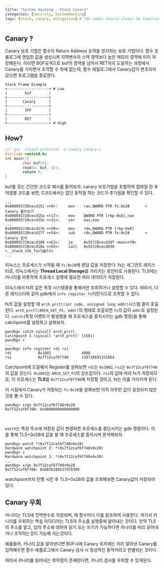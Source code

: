 ```yaml
---
title: "System Hacking - Stack Canary"
categories: [Security, SystemHacking]
tags: [stack, canary, mitigation] # TAG names should always be lowercase
---
```



## Canary ?

Canary 보호 기법은 함수의 Return Address 조작을 방지하는 보호 기법이다. 함수 프롤로그에 랜덤한 값을 생성시켜 지역변수의 스택 영역보다 높은 메모리 영역에 미리 저장해둔다. 이러면 BOF공격으로 buf의 영역을 넘어서 RET까지 도달하는 과정에서 Canary를 거치면서 조작할 수 밖에 없는데, 함수 에필로그에서 Canary값이 변조되어 있으면 프로그램을 종료한다.

```text
Stack Frame Example
+-------------------+ # Low
|        buf        |
+-------------------+
|       Canary      | 
+-------------------+
|        SFP        |
+-------------------+
|        RET        |
+-------------------+ # High
```

## How?
```c
//! gcc -fstack-protector -o canary canary.c
#include <unistd.h>
int main(){
        char buf[8];
        read(0, buf, 32);
        return 0;
}
```
buf를 갖는 간단한 코드로 예시를 들어보자. canary 보호기법을 포함하여 컴파일 한 후 어셈블 코드를 보면, C코드에서는 없던 동작을 하는 코드가 추가됨을 확인할 수 있다.

```text
...
0x000055728cecd151 <+8>:     mov    rax,QWORD PTR fs:0x28       < Canary 불러오기
0x000055728cecd15a <+17>:    mov    QWORD PTR [rbp-0x8],rax     
0x000055728cecd15e <+21>:    xor    eax,eax
...
0x000055728cecd17b <+50>:    mov    rdx,QWORD PTR [rbp-0x8]
0x000055728cecd17f <+54>:    sub    rdx,QWORD PTR fs:0x28       < Canary 검사
0x000055728cecd188 <+63>:    je     0x55728cecd18f <main+70>
0x000055728cecd18a <+65>:    call   0x55728cecd030 <__stack_chk_fail@plt>
...
```

리눅스는 프로세스가 시작될 때 `fs:0x28`에 랜덤 값을 저장한다. fs는 세그먼트 레지스터로, 리눅스에서는 **Thread Local Storage**를 가리키는 포인터로 사용된다. TLS에는 카나리를 비롯하여 프로세스 실행에 필요한 여러 데이터가 저장된다.

리눅스에서 fs의 값은 특정 시스템콜을 통해서만 조회하거나 설정할 수 있다. 따라서, 다른 레지스터와 같이 gdb에서 `info register fs`이런식으로 조회할 수 없다.

fs의 값을 설정할 때 `arch_prctl(int code, unsigned long addr)`시스템 콜이 호출된다. `arch_prctl(ARCH_SET_FS, addr)`의 형태로 호출되면 `fs`의 값이 `addr`로 설정된다. `catch`:(특정 이벤트가 발생했을 때 프로세스를 중지시키는 gdb 명령)를 통해 catchpoint를 설정하고 살펴보자.

```
pwndbg> catch syscall arch_prctl
Catchpoint 1 (syscall 'arch_prctl' [158])
pwndbg> r
...
pwndbg> info register rdi rsi
rdi            0x1002              4098
rsi            0x7f12caf6f740      139718691321664
```
Catchpoint에 도달해서 Register를 살펴보면 `rdi`는 `0x1002`, `rsi`는 `0x7f12caf6f740`의 값을 갖는다. `0x1002`는 `ARCH_SET_FS`의 상숫값이다. `rsi`의 값에 따라 fs가 저장되므로, 이 프로세스는 **TLS**를 `0x7f12caf6f740`에 저장할 것이고, fs는 이를 가리키게 된다.

이 시점에서 Canary가 저장되는 `fs:0x28`을 살펴보면 아직 아무런 값이 설정되지 않은것을 볼 수 있다.
```text
pwndbg> x/gx 0x7f12caf6f740+0x28
0x7f12caf6f768: 0x0000000000000000
```

<br/>

`watch`는 특정 주소에 저장된 값이 변경되면 프로세스를 중단시키는 gdb 명령이다. 이를 통해 TLS+0x28에 값을 쓸 때 프로세스를 중지시켜 분석해보자.
```text
pwndbg> watch *(0x7f12caf6f740+0x28)
Hardware watchpoint 2: *(0x7f12caf6f740+0x28)
pwndbg> c
Hardware watchpoint 2: *(0x7f12caf6f740+0x28)
...
pwndbg> x/gx 0x7f12caf6f740+0x28
0x7f12caf6f768: 0x08fb104537df8300
```
watchpoint까지 진행 시킨 후 TLS+0x28의 값을 조회해보면 Canary값이 저장되어 있다.


## Canary 우회
카나리는 TLS에 전역변수로 저장되며, 매 함수마다 이를 참조하여 사용한다. 여기서 카나리를 우회하는 핵심 아이디어는 TLS의 주소를 실행중에 알아내는 것이다. 만약 TLS의 주소를 알고, 임의 주소에 대하여 읽기 또는 쓰기가 가능하다면 카나리를 미리 읽어내거나 조작하는것이 가능해 지는것이다.

예를들어, 카나리 값을 알아낸다면 BOF시에 Canary 위치에는 미리 알아낸 Canary를 입력해두면 함수 에플로그에서 Canary 검사 시 정상적인 동작이라고 판별되는 것이다.

따라서 카나리를 읽어내는 취약점이 존재한다면, 카나리 검사를 우회할 수 있게된다.
